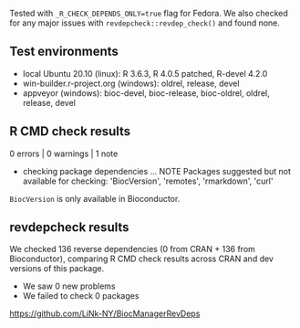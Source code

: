 Tested with `_R_CHECK_DEPENDS_ONLY=true` flag for Fedora.
We also checked for any major issues with `revdepcheck::revdep_check()` and
found none.

## Test environments
* local Ubuntu 20.10 (linux): R 3.6.3, R 4.0.5 patched, R-devel 4.2.0
* win-builder.r-project.org (windows): oldrel, release, devel
* appveyor (windows): bioc-devel, bioc-release, bioc-oldrel,
    oldrel, release, devel

## R CMD check results

0 errors | 0 warnings | 1 note

* checking package dependencies ... NOTE
Packages suggested but not available for checking:
  'BiocVersion', 'remotes', 'rmarkdown', 'curl'

`BiocVersion` is only available in Bioconductor.

## revdepcheck results

We checked 136 reverse dependencies (0 from CRAN + 136 from Bioconductor), comparing R CMD check results across CRAN and dev versions of this package.

 * We saw 0 new problems
 * We failed to check 0 packages

https://github.com/LiNk-NY/BiocManagerRevDeps
